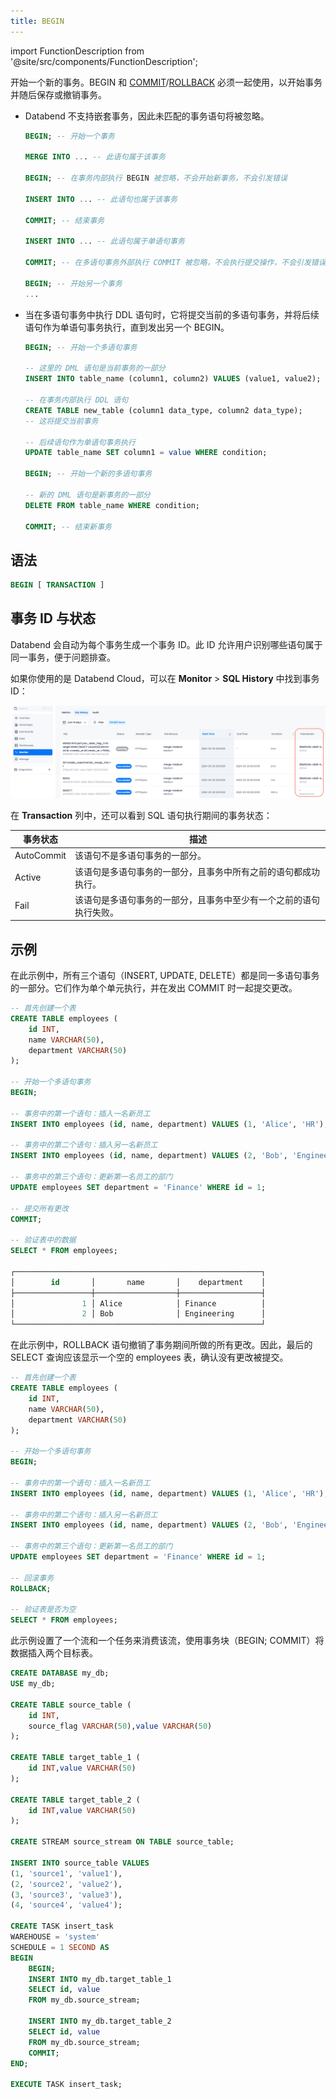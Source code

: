 ```yaml
---
title: BEGIN
---
```


import FunctionDescription from '@site/src/components/FunctionDescription';

<FunctionDescription description="引入或更新：v1.2.371"/>

开始一个新的事务。BEGIN 和 [COMMIT](commit.md)/[ROLLBACK](rollback.md) 必须一起使用，以开始事务并随后保存或撤销事务。

- Databend 不支持嵌套事务，因此未匹配的事务语句将被忽略。

  ```sql title="示例："
  BEGIN; -- 开始一个事务

  MERGE INTO ... -- 此语句属于该事务

  BEGIN; -- 在事务内部执行 BEGIN 被忽略，不会开始新事务，不会引发错误

  INSERT INTO ... -- 此语句也属于该事务

  COMMIT; -- 结束事务

  INSERT INTO ... -- 此语句属于单语句事务

  COMMIT; -- 在多语句事务外部执行 COMMIT 被忽略，不会执行提交操作，不会引发错误

  BEGIN; -- 开始另一个事务
  ...
  ```

- 当在多语句事务中执行 DDL 语句时，它将提交当前的多语句事务，并将后续语句作为单语句事务执行，直到发出另一个 BEGIN。

  ```sql title="示例："
  BEGIN; -- 开始一个多语句事务

  -- 这里的 DML 语句是当前事务的一部分
  INSERT INTO table_name (column1, column2) VALUES (value1, value2);

  -- 在事务内部执行 DDL 语句
  CREATE TABLE new_table (column1 data_type, column2 data_type);
  -- 这将提交当前事务

  -- 后续语句作为单语句事务执行
  UPDATE table_name SET column1 = value WHERE condition;

  BEGIN; -- 开始一个新的多语句事务

  -- 新的 DML 语句是新事务的一部分
  DELETE FROM table_name WHERE condition;

  COMMIT; -- 结束新事务
  ```

## 语法

```sql
BEGIN [ TRANSACTION ]
```

## 事务 ID 与状态

Databend 会自动为每个事务生成一个事务 ID。此 ID 允许用户识别哪些语句属于同一事务，便于问题排查。

如果你使用的是 Databend Cloud，可以在 **Monitor** > **SQL History** 中找到事务 ID：

![alt text](../../../../../../static/img/documents/sql/transaction-id.png)

在 **Transaction** 列中，还可以看到 SQL 语句执行期间的事务状态：

| 事务状态   | 描述                                                               |
| ---------- | ------------------------------------------------------------------ |
| AutoCommit | 该语句不是多语句事务的一部分。                                     |
| Active     | 该语句是多语句事务的一部分，且事务中所有之前的语句都成功执行。     |
| Fail       | 该语句是多语句事务的一部分，且事务中至少有一个之前的语句执行失败。 |

## 示例

在此示例中，所有三个语句（INSERT, UPDATE, DELETE）都是同一多语句事务的一部分。它们作为单个单元执行，并在发出 COMMIT 时一起提交更改。

```sql
-- 首先创建一个表
CREATE TABLE employees (
    id INT,
    name VARCHAR(50),
    department VARCHAR(50)
);

-- 开始一个多语句事务
BEGIN;

-- 事务中的第一个语句：插入一名新员工
INSERT INTO employees (id, name, department) VALUES (1, 'Alice', 'HR');

-- 事务中的第二个语句：插入另一名新员工
INSERT INTO employees (id, name, department) VALUES (2, 'Bob', 'Engineering');

-- 事务中的第三个语句：更新第一名员工的部门
UPDATE employees SET department = 'Finance' WHERE id = 1;

-- 提交所有更改
COMMIT;

-- 验证表中的数据
SELECT * FROM employees;

┌───────────────────────────────────────────────────────┐
│        id       │       name       │    department    │
├─────────────────┼──────────────────┼──────────────────┤
│               1 │ Alice            │ Finance          │
│               2 │ Bob              │ Engineering      │
└───────────────────────────────────────────────────────┘
```

在此示例中，ROLLBACK 语句撤销了事务期间所做的所有更改。因此，最后的 SELECT 查询应该显示一个空的 employees 表，确认没有更改被提交。

```sql
-- 首先创建一个表
CREATE TABLE employees (
    id INT,
    name VARCHAR(50),
    department VARCHAR(50)
);

-- 开始一个多语句事务
BEGIN;

-- 事务中的第一个语句：插入一名新员工
INSERT INTO employees (id, name, department) VALUES (1, 'Alice', 'HR');

-- 事务中的第二个语句：插入另一名新员工
INSERT INTO employees (id, name, department) VALUES (2, 'Bob', 'Engineering');

-- 事务中的第三个语句：更新第一名员工的部门
UPDATE employees SET department = 'Finance' WHERE id = 1;

-- 回滚事务
ROLLBACK;

-- 验证表是否为空
SELECT * FROM employees;
```

此示例设置了一个流和一个任务来消费该流，使用事务块（BEGIN; COMMIT）将数据插入两个目标表。

```sql
CREATE DATABASE my_db;
USE my_db;

CREATE TABLE source_table (
    id INT,
    source_flag VARCHAR(50),value VARCHAR(50)
);

CREATE TABLE target_table_1 (
    id INT,value VARCHAR(50)
);

CREATE TABLE target_table_2 (
    id INT,value VARCHAR(50)
);

CREATE STREAM source_stream ON TABLE source_table;

INSERT INTO source_table VALUES
(1, 'source1', 'value1'),
(2, 'source2', 'value2'),
(3, 'source3', 'value3'),
(4, 'source4', 'value4');

CREATE TASK insert_task
WAREHOUSE = 'system'
SCHEDULE = 1 SECOND AS
BEGIN
    BEGIN;
    INSERT INTO my_db.target_table_1
    SELECT id, value
    FROM my_db.source_stream;

    INSERT INTO my_db.target_table_2
    SELECT id, value
    FROM my_db.source_stream;
    COMMIT;
END;

EXECUTE TASK insert_task;
```
